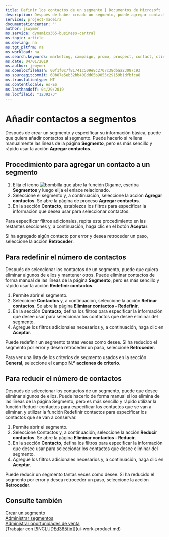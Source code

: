 ```yaml
---
title: Definir los contactos de un segmento | Documentos de Microsoft
description: Después de haber creado un segmento, puede agregar contactos al segmento, por ejemplo, como parte de una campaña de marketing dirigida a clientes particulares.
services: project-madeira
documentationcenter: ''
author: jswymer
ms.service: dynamics365-business-central
ms.topic: article
ms.devlang: na
ms.tgt_pltfrm: na
ms.workload: na
ms.search.keywords: marketing, campaign, promo, prospect, contact, client, customer
ms.date: 04/01/2019
ms.author: jswymer
ms.openlocfilehash: 00f1f0c7f81741c509e8c2707c38dbaa23087c93
ms.sourcegitcommit: 60b87e5eb32bb408dd65b9855c29159b1dfbfca8
ms.translationtype: HT
ms.contentlocale: es-ES
ms.lasthandoff: 04/29/2019
ms.locfileid: "1239273"
---
```

# <a name="add-contacts-to-segments"></a>Añadir contactos a segmentos
Después de crear un segmento y especificar su información básica, puede que quiera añadir contactos al segmento. Puede hacerlo si rellena manualmente las líneas de la página **Segmento**, pero es más sencillo y rápido usar la acción **Agregar contactos**.

## <a name="to-add-a-contact-to-a-segment"></a>Procedimiento para agregar un contacto a un segmento
1. Elija el icono ![bombilla que abre la función Dígame](media/ui-search/search_small.png "Dígame que desea hacer"), escriba **Segmentos** y luego elija el enlace relacionado.  
2. Seleccione el segmento y, a continuación, seleccione la acción **Agregar contactos**. Se abre la página de proceso **Agregar contactos**.
3. En la sección **Contacto**, establezca los filtros para especificar la información que desea usar para seleccionar contactos.

Para especificar filtros adicionales, repita este procedimiento en las restantes secciones y, a continuación, haga clic en el botón **Aceptar**.

Si ha agregado algún contacto por error y desea retroceder un paso, seleccione la acción **Retroceder**.

## <a name="to-refine-the-number-of-contacts"></a>Para redefinir el número de contactos
Después de seleccionar los contactos de un segmento, puede que quiera eliminar algunos de ellos y mantener otros. Puede eliminar contactos de forma manual de las líneas de la página **Segmento**, pero es más sencillo y rápido usar la acción **Redefinir contactos**.

1. Permite abrir el segmento.
2. Seleccione **Contactos** y, a continuación, seleccione la acción **Refinar contactos**. Se abre la página **Eliminar contactos - Redefinir**.
3. En la sección **Contacto**, defina los filtros para especificar la información que desee usar para seleccionar los contactos que desee eliminar del segmento.
4. Agregue los filtros adicionales necesarios y, a continuación, haga clic en **Aceptar**.

Puede redefinir un segmento tantas veces como desee. Si ha reducido el segmento por error y desea retroceder un paso, seleccione **Retroceder**.

Para ver una lista de los criterios de segmento usados en la sección **General**, seleccione el campo **N.º acciones de criterio**.

## <a name="to-reduce-the-number-of-contacts"></a>Para reducir el número de contactos
Después de seleccionar los contactos de un segmento, puede que desee eliminar algunos de ellos. Puede hacerlo de forma manual si los elimina de las líneas de la página Segmento, pero es más sencillo y rápido utilizar la función Reducir contactos para especificar los contactos que se van a eliminar, y utilizar la función Redefinir contactos para especificar los contactos que se van a conservar.

1. Permite abrir el segmento.
2. Seleccione Contactos y, a continuación, seleccione la acción **Reducir contactos**. Se abre la página **Eliminar contactos - Reducir**.
3. En la sección **Contacto**, defina los filtros para especificar la información que desee usar para seleccionar los contactos que desee eliminar del segmento.
4. Agregue los filtros adicionales necesarios y, a continuación, haga clic en **Aceptar**.

Puede reducir un segmento tantas veces como desee. Si ha reducido el segmento por error y desea retroceder un paso, seleccione la acción **Retroceder**.

## <a name="see-also"></a>Consulte también
[Crear un segmento](marketing-how-create-segment.md)   
[Administrar segmentos](marketing-segments.md)  
[Administrar oportunidades de venta](marketing-manage-sales-opportunities.md)  
[Trabajar con [!INCLUDE[d365fin](includes/d365fin_md.md)]](ui-work-product.md)  

